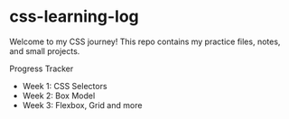 # css-learning-log

Welcome to my CSS journey! This repo contains my practice files, notes, and small projects.

 Progress Tracker
- Week 1: CSS Selectors
- Week 2: Box Model
- Week 3: Flexbox, Grid and more
